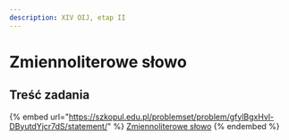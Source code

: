 ```yaml
---
description: XIV OIJ, etap II
---
```


# Zmiennoliterowe słowo

## Treść zadania

{% embed url="https://szkopul.edu.pl/problemset/problem/gfylBgxHvl-DByutdYjcr7dS/statement/" %}
[Zmiennoliterowe słowo](https://szkopul.edu.pl/problemset/problem/gfylBgxHvl-DByutdYjcr7dS/site/?key=statement)
{% endembed %}